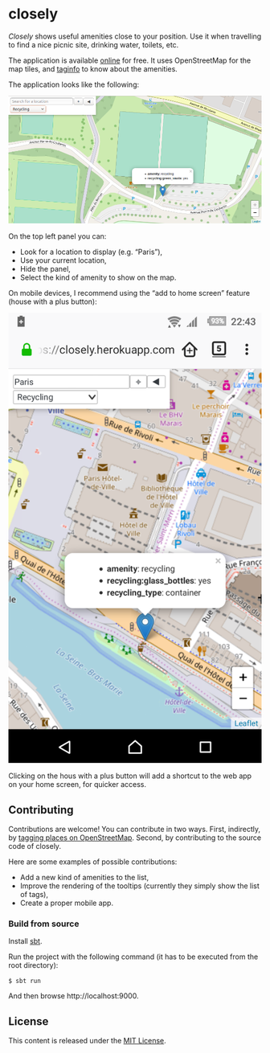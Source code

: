 # closely

*Closely* shows useful amenities close to your position. Use it when travelling to find a nice picnic site,
drinking water, toilets, etc.

The application is available [online](https://closely.herokuapp.com) for free. It uses OpenStreetMap for
the map tiles, and [taginfo](https://taginfo.openstreetmap.org/) to know about the amenities.

The application looks like the following:

![closely](closely.png)

On the top left panel you can:

- Look for a location to display (e.g. “Paris”),
- Use your current location,
- Hide the panel,
- Select the kind of amenity to show on the map.

On mobile devices, I recommend using the “add to home screen” feature (house with a plus button):

![a2hs](add-to-home-screen.png)

Clicking on the hous with a plus button will add a shortcut to the web app on your home screen,
for quicker access.

## Contributing

Contributions are welcome! You can contribute in two ways. First, indirectly, by
[tagging places on OpenStreetMap](https://wiki.openstreetmap.org/wiki/Contribute_map_data). Second, by
contributing to the source code of closely.

Here are some examples of possible contributions:

- Add a new kind of amenities to the list,
- Improve the rendering of the tooltips (currently they simply show the list of tags),
- Create a proper mobile app.

### Build from source

Install [sbt](https://scala-sbt.org).

Run the project with the following command (it has to be executed from the root directory):

~~~
$ sbt run
~~~

And then browse http://localhost:9000.

## License

This content is released under the [MIT License](http://opensource.org/licenses/mit-license.php).
